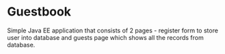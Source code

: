 # Guestbook
Simple Java EE application that consists of 2 pages - register form to store user into database and guests page which shows all the records from database.
